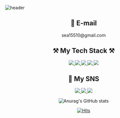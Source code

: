 ![header](https://capsule-render.vercel.app/api?type=waving&color=0FADED&height=200&text=Welcome!&fontAlignY=30&desc=Tag&descAlign=65)

<div align="center">
  <h2>
    📧 E-mail
  </h2>
    sea15510@gmail.com

  <h2>
    ⚒️ My Tech Stack ⚒️
  </h2>
    <a href="https://en.wikipedia.org/wiki/IOS" target="_blank"> <img src="https://img.shields.io/badge/iOS-000000?style=flat-square&logo=ios&logoColor=white"/> </a>
    <a href="https://en.wikipedia.org/wiki/Swift_(programming_language)" target="_blank"> <img src="https://img.shields.io/badge/Swift-F05138?style=flat-square&logo=swift&logoColor=white"/> </a>
    <a href="https://en.wikipedia.org/wiki/Cocoa_Touch" target="_blank"> <img src="https://img.shields.io/badge/UIKit-2396F3?style=flat-square&logo=UIKit&logoColor=white"/> </a>
    <a href="https://en.wikipedia.org/wiki/Xcode" target="_blank"> <img src="https://img.shields.io/badge/Xcode-147EFB?style=flat-square&logo=Xcode&logoColor=white"/> </a>
    <a href="https://en.wikipedia.org/wiki/GitHub" target="_blank"> <img src="https://img.shields.io/badge/Github-181717?style=flat-square&logo=Github&logoColor=white"/> </a>


  <h2>
    🎵 My SNS
  </h2>
     <a href="https://www.instagram.com/haesu.tag/" target="_blank"> <img src="https://img.shields.io/badge/Instargram-E4405F?style=flat-square&logo=instagram&logoColor=white"/> </a> 
    <a href="https://www.facebook.com/profile.php?id=100004670375654" target="_blank"> <img src="https://img.shields.io/badge/Facebook-1877F2?style=flat-square&logo=Facebook&logoColor=white"/> </a>
     <a href="https://www.notion.so/tagplayground/2-IOS-8f334296c87545d3be824d0b9214b0f6?pvs=4" target="_blank"> <img src="https://img.shields.io/badge/Notion-000000?style=flat-square&logo=Notion&logoColor=white"/> </a>
<br/>

  ![Anurag's GitHub stats](https://github-readme-stats.vercel.app/api?username=Haesu&theme=dark&show_icons=true)

  
  [![Hits](https://hits.seeyoufarm.com/api/count/incr/badge.svg?url=https%3A%2F%2Fgithub.com%2FHaesus&count_bg=%2379C83D&title_bg=%23555555&icon=&icon_color=%23E7E7E7&title=visit&edge_flat=true)](https://hits.seeyoufarm.com)
</div>



<!--
**Haesus/Haesus** is a ✨ _special_ ✨ repository because its `README.md` (this file) appears on your GitHub profile.

Here are some ideas to get you started:

- 🔭 I’m currently working on ...
- 🌱 I’m currently learning ...
- 👯 I’m looking to collaborate on ...
- 🤔 I’m looking for help with ...
- 💬 Ask me about ...
- 📫 How to reach me: ...
- 😄 Pronouns: ...
- ⚡ Fun fact: ...
-->
